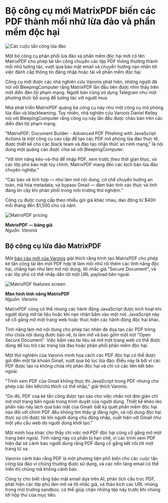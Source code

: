 # Bộ công cụ mới MatrixPDF biến các PDF thành mồi nhử lừa đảo và phần mềm độc hại

![Các cuộc tấn công lừa đảo](https://www.bleepstatic.com/content/hl-images/2021/04/16/malware-phishing-header.jpg)

Một bộ công cụ phân phối lừa đảo và phần mềm độc hại mới có tên MatrixPDF cho phép kẻ tấn công chuyển các tệp PDF thông thường thành mồi nhử tương tác, vượt qua bảo mật email và chuyển hướng nạn nhân tới việc đánh cắp thông tin đăng nhập hoặc tải về phần mềm độc hại.

Công cụ mới được các nhà nghiên cứu Varonis phát hiện, những người đã nói với BleepingComputer rằng MatrixPDF lần đầu tiên được nhìn thấy trên một diễn đàn tội phạm mạng. Người bán cũng sử dụng Telegram như một phương thức bổ sung để tương tác với người mua.

Nhà phát triển MatrixPDF quảng bá công cụ này như một công cụ mô phỏng lừa đảo và blackteaming. Tuy nhiên, nhà nghiên cứu Varonis Daniel Kelley nói với BleepingComputer rằng công cụ này lần đầu được chào bán trên các diễn đàn tội phạm mạng.

"MatrixPDF: Document Builder - Advanced PDF Phishing with JavaScript Actions là một công cụ cao cấp để tạo các PDF mô phỏng lừa đảo thực tế, được thiết kế cho các black team và đào tạo nhận thức an ninh mạng," là nội dung một quảng cáo được chia sẻ với BleepingComputer.

"Với tính năng kéo-và-thả để nhập PDF, xem trước theo thời gian thực, và các lớp phủ bảo mật tùy chỉnh, MatrixPDF mang đến các kịch bản lừa đảo chuyên nghiệp."

"Các bảo vệ tích hợp — như làm mờ nội dung, cơ chế chuyển hướng an toàn, mã hóa metadata, và bypass Gmail — đảm bảo tính xác thực và tính đáng tin cậy khi phân phối trong môi trường thử nghiệm."

Công cụ được cung cấp theo nhiều gói giá khác nhau, dao động từ $400 mỗi tháng đến $1,500 cho cả năm.

![MatrixPDF pricing](https://www.bleepstatic.com/images/news/security/m/matrixpdf/matrixpdf-pricing.jpg)

**MatrixPDF — bảng giá**  
_Nguồn: Varonis_

## Bộ công cụ lừa đảo MatrixPDF

Một [báo cáo mới của Varonis](https://www.varonis.com/blog/matrixpdf) giải thích rằng trình tạo MatrixPDF cho phép kẻ tấn công tải lên một PDF hợp lệ làm mồi nhử rồi thêm các tính năng độc hại, chẳng hạn như làm mờ nội dung, lời nhắc giả "Secure Document", và các lớp phủ có thể nhấp dẫn tới một URL payload bên ngoài.

![MatrixPDF features screen](https://www.bleepstatic.com/images/news/security/m/matrixpdf/matrixpdf.png)

**Màn hình tính năng MatrixPDF**  
_Nguồn: Varonis_

MatrixPDF cũng có thể nhúng các hành động JavaScript được kích hoạt khi người dùng mở tài liệu hoặc khi nạn nhân bấm vào một nút. JavaScript này sẽ cố gắng mở một trang web hoặc thực hiện các hành động độc hại khác.

Tính năng làm mờ nội dung cho phép tác nhân đe dọa tạo các PDF trông như chứa nội dung được bảo vệ, bị làm mờ và bao gồm một nút "Open Secure Document". Việc bấm vào tài liệu sẽ mở một trang web có thể được dùng để lưu trữ các trang lừa đảo hoặc phân phối phần mềm độc hại.

Một thử nghiệm của Varonis minh họa cách các PDF độc hại có thể được gửi đến một tài khoản Gmail, vượt qua bộ lọc lừa đảo. Điều này là bởi vì các PDF được tạo ra không chứa nhị phân độc hại và chỉ có các liên kết bên ngoài.

"Trình xem PDF của Gmail không thực thi JavaScript trong PDF nhưng cho phép các liên kết/chú thích có thể nhấp," giải thích Varonis.

"Do đó, PDF của kẻ tấn công được tạo sao cho việc nhấn nút đơn giản chỉ mở một trang bên ngoài trong trình duyệt của người dùng. Thiết kế khéo léo phần nào này lách qua bảo mật của Gmail: bất kỳ quét phần mềm độc hại nào đối với chính PDF đều không tìm thấy gì đáng nghi, và nội dung độc hại thực sự chỉ được tải khi người dùng chủ động nhấp, xuất hiện với Gmail như một yêu cầu web do người dùng khởi tạo."

Một minh họa khác cho thấy chỉ việc mở PDF độc hại cũng cố gắng mở một trang bên ngoài. Tính năng này có phần bị hạn chế, vì các trình xem PDF hiện đại sẽ cảnh báo người dùng rằng PDF đang cố gắng kết nối tới một trang từ xa.

Varonis cảnh báo rằng PDF là một phương tiện phổ biến cho các cuộc tấn công lừa đảo vì chúng thường được sử dụng, và các nền tảng email có thể hiển thị chúng mà không cảnh báo.

Công ty cho biết rằng bảo mật email dựa trên AI, phân tích cấu trúc PDF, phát hiện các lớp phủ làm mờ và lời nhắc giả, và tháo kích các URL nhúng trong môi trường sandbox, có thể giúp chặn những tệp này trước khi chúng tới hộp thư của mục tiêu.